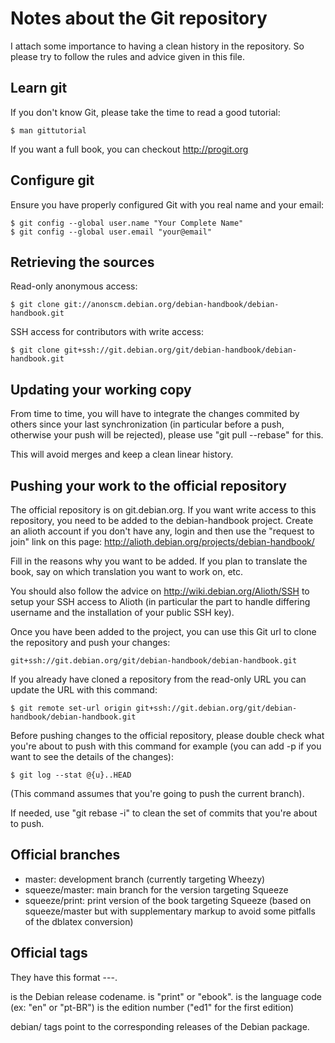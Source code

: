 Notes about the Git repository
==============================

I attach some importance to having a clean history in the repository.
So please try to follow the rules and advice given in this file.

Learn git
---------

If you don't know Git, please take the time to read a good tutorial:

    $ man gittutorial

If you want a full book, you can checkout http://progit.org

Configure git
-------------

Ensure you have properly configured Git with you real name and your email:

    $ git config --global user.name "Your Complete Name"
    $ git config --global user.email "your@email"

Retrieving the sources
----------------------
Read-only anonymous access:

    $ git clone git://anonscm.debian.org/debian-handbook/debian-handbook.git

SSH access for contributors with write access:

    $ git clone git+ssh://git.debian.org/git/debian-handbook/debian-handbook.git

Updating your working copy
--------------------------

From time to time, you will have to integrate the changes commited by
others since your last synchronization (in particular before a push,
otherwise your push will be rejected), please use "git pull --rebase" for
this.

This will avoid merges and keep a clean linear history.

Pushing your work to the official repository
--------------------------------------------

The official repository is on git.debian.org. If you want write access to
this repository, you need to be added to the debian-handbook project.
Create an alioth account if you don't have any, login and then use
the "request to join" link on this page:
http://alioth.debian.org/projects/debian-handbook/

Fill in the reasons why you want to be added. If you plan to translate
the book, say on which translation you want to work on, etc.

You should also follow the advice on http://wiki.debian.org/Alioth/SSH
to setup your SSH access to Alioth (in particular the part to handle
differing username and the installation of your public SSH key).

Once you have been added to the project, you can use this Git url to
clone the repository and push your changes:

    git+ssh://git.debian.org/git/debian-handbook/debian-handbook.git

If you already have cloned a repository from the read-only URL
you can update the URL with this command:

    $ git remote set-url origin git+ssh://git.debian.org/git/debian-handbook/debian-handbook.git

Before pushing changes to the official repository, please double
check what you're about to push with this command for example (you can
add -p if you want to see the details of the changes):

    $ git log --stat @{u}..HEAD
(This command assumes that you're going to push the current branch).

If needed, use "git rebase -i" to clean the set of commits that you're
about to push.

Official branches
-----------------

- master: development branch (currently targeting Wheezy)
- squeeze/master: main branch for the version targeting Squeeze
- squeeze/print: print version of the book targeting Squeeze
  (based on squeeze/master but with supplementary markup to
   avoid some pitfalls of the dblatex conversion)

Official tags
-------------

They have this format <codename>-<type>-<lang>-<edition>.

<codename> is the Debian release codename.
<type> is "print" or "ebook".
<lang> is the language code (ex: "en" or "pt-BR")
<edition> is the edition number ("ed1" for the first edition)

debian/<version> tags point to the corresponding releases of the Debian
package.
